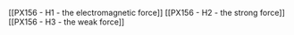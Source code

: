 [[PX156 - H1 - the electromagnetic force]]
[[PX156 - H2 - the strong force]]
[[PX156 - H3 - the weak force]]
